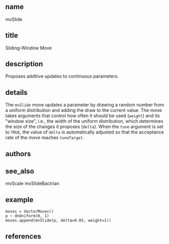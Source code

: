 ## name
mvSlide
## title
Sliding-Window Move
## description
Proposes additive updates to continuous parameters.
## details
The `mvSlide` move updates a parameter by drawing a random number from
a uniform distribution and adding the draw to the current value. The move takes
arguments that control how often it should be used (`weight`) and its "window
size", i.e., the width of the uniform distribution, which determines the size
of the changes it proposes (`delta`). When the `tune` argument is set to
`TRUE`, the value of `delta` is automatically adjusted so that the acceptance
rate of the move reaches `tuneTarget`.
## authors
## see_also
mvScale
mvSlideBactrian
## example
    moves = VectorMoves()
    p ~ dnUniform(0, 1)
    moves.append(mvSlide(p, delta=0.05, weight=1))

## references
